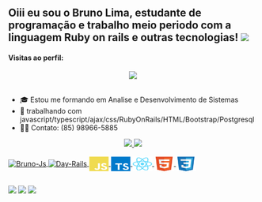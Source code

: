 ## Oiii eu sou o Bruno Lima, estudante de programação e trabalho meio periodo com a linguagem Ruby on rails e outras tecnologias! <img src="https://media.giphy.com/media/hvRJCLFzcasrR4ia7z/giphy.gif" width="30" >

#### Visitas ao perfil:

<p align="center"> 
   <p align="center"> 
      <img alingn="center" src="https://profile-counter.glitch.me/BrunoLima-dev/count.svg" />
   </p>
</p>

##

- 🎓 Estou me formando em Analise e Desenvolvimento de Sistemas
- 📘 trabalhando com javascript/typescript/ajax/css/RubyOnRails/HTML/Bootstrap/Postgresql
- 👨‍💼 Contato: (85) 98966-5885

<div align="center">
  <a href="https://github.com/BrunoLima-dev/brunolima">
  <img height="180em" src="https://github-readme-stats.vercel.app/api?username=BrunoLima-dev&show_icons=true&theme=dracula&include_all_commits=true&count_private=true"> 
  <img height="180em" src="https://github-readme-stats.vercel.app/api/top-langs/?username=BrunoLima-dev&layout=compact&langs_count=7&theme=dracula"> 
</div>
  <div style="display: inline_block"><br>  
  <img align="center" alt="Bruno-Js" height="30" width="45" 
 src="https://cdn.jsdelivr.net/gh/devicons/devicon/icons/ruby/ruby-plain-wordmark.svg" />
  <img align="center" alt="Day-Rails" height="30" width="40" src="https://cdn.jsdelivr.net/gh/devicons/devicon/icons/rails/rails-plain.svg">
  <img align="center" alt="Bruno-Js" height="30" width="40" src="https://raw.githubusercontent.com/devicons/devicon/master/icons/javascript/javascript-plain.svg">
  <img align="center" alt="Bruno-Ts" height="30" width="40" src="https://raw.githubusercontent.com/devicons/devicon/master/icons/typescript/typescript-plain.svg">
  <img align="center" alt="Bruno-React" height="30" width="40" src="https://raw.githubusercontent.com/devicons/devicon/master/icons/react/react-original.svg">
  <img align="center" alt="Bruno-HTML" height="30" width="40" src="https://raw.githubusercontent.com/devicons/devicon/master/icons/html5/html5-original.svg">
  <img align="center" alt="Bruno-CSS" height="30" width="40" src="https://raw.githubusercontent.com/devicons/devicon/master/icons/css3/css3-original.svg">
</div>
  
  ##
  
  <div>
  <a href="https://www.instagram.com/brunolima.ti" target="_blank"><img src="https://img.shields.io/badge/-Instagram-%23E4405F?style=for-the-badge&logo=instagram&logoColor=white" target="_blank"></a> 
  <a href = "mailto:brunoprograme04@gmail.com"><img src="https://img.shields.io/badge/-Gmail-%23333?style=for-the-badge&logo=gmail&logoColor=white" target="_blank"></a>
  <a href="https://www.linkedin.com/in/bruno-lima-95438318a/" target="_blank"><img src="https://img.shields.io/badge/-LinkedIn-%230077B5?style=for-the-badge&logo=linkedin&logoColor=white" target="_blank"></a>  
  </div>
   <div>
<!--       ![snake gif](https://github.com/SEU_USUARIO/BrunoLima-dev/blob/output/github-contribution-grid-snake.svg) -->
   </div
   
   
  
